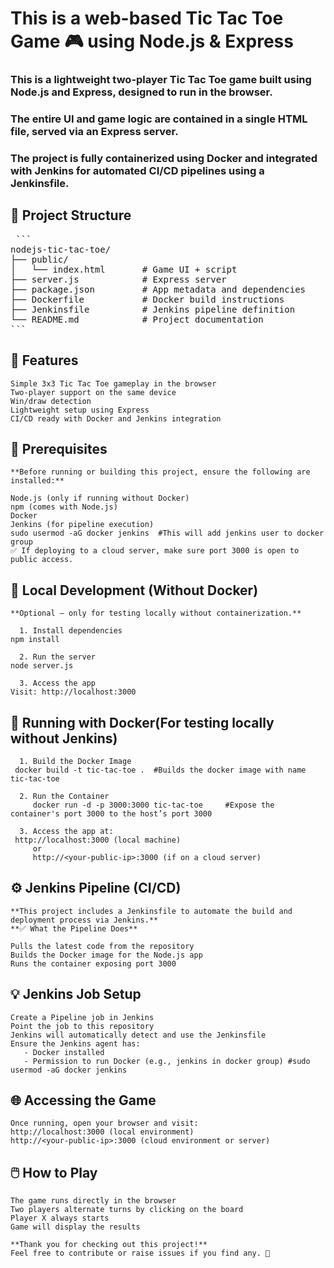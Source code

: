 
# This is a web-based Tic Tac Toe Game 🎮 using Node.js & Express

  ### This is a lightweight two-player Tic Tac Toe game built using Node.js and Express, designed to run in the browser. 
  ### The entire UI and game logic are contained in a single HTML file, served via an Express server.
  ### The project is fully containerized using Docker and integrated with Jenkins for automated CI/CD pipelines using a Jenkinsfile.


## 📁 Project Structure
<pre> ```
nodejs-tic-tac-toe/
├── public/
│   └── index.html       # Game UI + script
├── server.js            # Express server
├── package.json         # App metadata and dependencies
├── Dockerfile           # Docker build instructions
├── Jenkinsfile          # Jenkins pipeline definition
└── README.md            # Project documentation
```</pre>


## 🚀 Features

    Simple 3x3 Tic Tac Toe gameplay in the browser
    Two-player support on the same device
    Win/draw detection
    Lightweight setup using Express
    CI/CD ready with Docker and Jenkins integration


## 🔧 Prerequisites

    **Before running or building this project, ensure the following are installed:**
    
    Node.js (only if running without Docker)
    npm (comes with Node.js)
    Docker
    Jenkins (for pipeline execution)
    sudo usermod -aG docker jenkins  #This will add jenkins user to docker group
    ✅ If deploying to a cloud server, make sure port 3000 is open to public access.


## 🧪 Local Development (Without Docker)

    **Optional — only for testing locally without containerization.**

      1. Install dependencies
	npm install

      2. Run the server
	node server.js

      3. Access the app
	Visit: http://localhost:3000


## 🐳 Running with Docker(For testing locally without Jenkins)

      1. Build the Docker Image
	 docker build -t tic-tac-toe . 	#Builds the docker image with name tic-tac-toe

      2. Run the Container
    	 docker run -d -p 3000:3000 tic-tac-toe 	#Expose the container's port 3000 to the host’s port 3000

      3. Access the app at:
 	 http://localhost:3000 (local machine)
    	 or
    	 http://<your-public-ip>:3000 (if on a cloud server)


## ⚙️ Jenkins Pipeline (CI/CD)

    **This project includes a Jenkinsfile to automate the build and deployment process via Jenkins.**
    **✅ What the Pipeline Does**

    Pulls the latest code from the repository
    Builds the Docker image for the Node.js app
    Runs the container exposing port 3000


## 💡 Jenkins Job Setup

    Create a Pipeline job in Jenkins
    Point the job to this repository
    Jenkins will automatically detect and use the Jenkinsfile
    Ensure the Jenkins agent has:
       - Docker installed
       - Permission to run Docker (e.g., jenkins in docker group) #sudo usermod -aG docker jenkins


## 🌐 Accessing the Game

    Once running, open your browser and visit:
    http://localhost:3000 (local environment)
    http://<your-public-ip>:3000 (cloud environment or server)


## 🖱️ How to Play

    The game runs directly in the browser
    Two players alternate turns by clicking on the board
    Player X always starts
    Game will display the results

    **Thank you for checking out this project!**  
    Feel free to contribute or raise issues if you find any. 🙂

